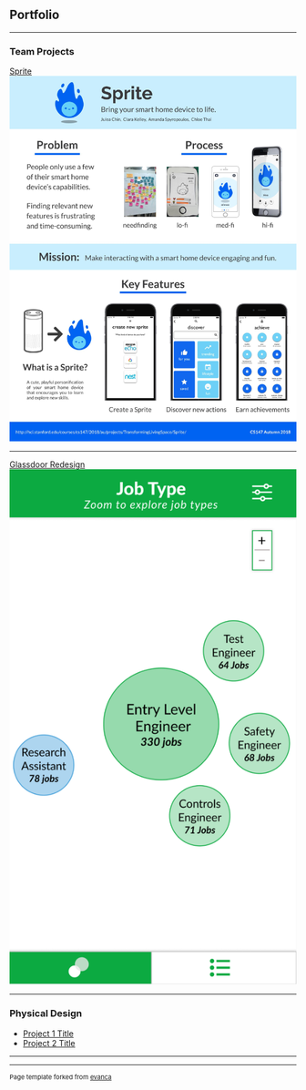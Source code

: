 ## Portfolio

---

### Team Projects 

[Sprite](https://hci.stanford.edu/courses/cs147/2018/au/projects/TransformingLivingSpace/Sprite/)
<img src="images/sprite poster.jpeg?raw=true"/>

---
[Glassdoor Redesign](https://www.figma.com/file/CPz8bdQhWZiqPVUsKU0fEKNB/CS247P3Prototype?node-id=0%3A1)
<img src="images/glassdoor_screenshot.png?raw=true"/>

---

### Physical Design

- [Project 1 Title](http://example.com/)
- [Project 2 Title](http://example.com/)

---




---
<p style="font-size:11px">Page template forked from <a href="https://github.com/evanca/quick-portfolio">evanca</a></p>
<!-- Remove above link if you don't want to attibute -->

